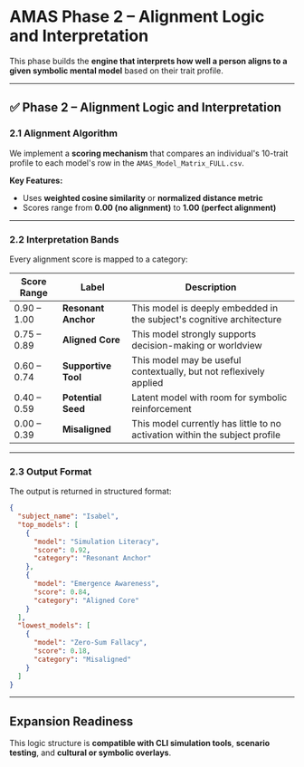 # AMAS Phase 2 – Alignment Logic and Interpretation

This phase builds the **engine that interprets how well a person aligns to a given symbolic mental model** based on their trait profile.

---

## ✅ Phase 2 – Alignment Logic and Interpretation

### 2.1 Alignment Algorithm

We implement a **scoring mechanism** that compares an individual's 10-trait profile to each model's row in the `AMAS_Model_Matrix_FULL.csv`.

**Key Features:**
- Uses **weighted cosine similarity** or **normalized distance metric**
- Scores range from **0.00 (no alignment)** to **1.00 (perfect alignment)**

---

### 2.2 Interpretation Bands

Every alignment score is mapped to a category:

| Score Range | Label               | Description                                                                 |
|-------------|---------------------|-----------------------------------------------------------------------------|
| 0.90 – 1.00 | **Resonant Anchor** | This model is deeply embedded in the subject's cognitive architecture       |
| 0.75 – 0.89 | **Aligned Core**    | This model strongly supports decision-making or worldview                   |
| 0.60 – 0.74 | **Supportive Tool** | This model may be useful contextually, but not reflexively applied          |
| 0.40 – 0.59 | **Potential Seed**  | Latent model with room for symbolic reinforcement                           |
| 0.00 – 0.39 | **Misaligned**      | This model currently has little to no activation within the subject profile |

---

### 2.3 Output Format

The output is returned in structured format:

```json
{
  "subject_name": "Isabel",
  "top_models": [
    {
      "model": "Simulation Literacy",
      "score": 0.92,
      "category": "Resonant Anchor"
    },
    {
      "model": "Emergence Awareness",
      "score": 0.84,
      "category": "Aligned Core"
    }
  ],
  "lowest_models": [
    {
      "model": "Zero-Sum Fallacy",
      "score": 0.18,
      "category": "Misaligned"
    }
  ]
}
```

---

## Expansion Readiness

This logic structure is **compatible with CLI simulation tools**, **scenario testing**, and **cultural or symbolic overlays**.

